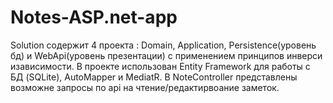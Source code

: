 # Notes-ASP.net-app

Solution содержит 4 проекта : Domain, Application, Persistence(уровень бд) и WebApi(уровень презентации) с применением принципов инверси изависимости.
В проекте использован Entity Framework для работы с БД (SQLite), AutoMapper и MediatR. В NoteController представлены возможне запросы по api на чтение/редактирвоание заметок.
